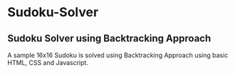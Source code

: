 # Sudoku-Solver 

## Sudoku Solver using Backtracking Approach


A sample 16x16 Sudoku is solved using Backtracking Approach using basic HTML, CSS and Javascript.


